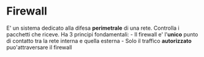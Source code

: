 # Firewall
E' un sistema dedicato alla difesa **perimetrale** di una rete. Controlla i pacchetti che riceve.
Ha 3 principi fondamentali:
	- Il firewall e' l'**unico** punto di contatto tra la rete interna e quella esterna
	- Solo il traffico **autorizzato** puo'attraversare il firewall